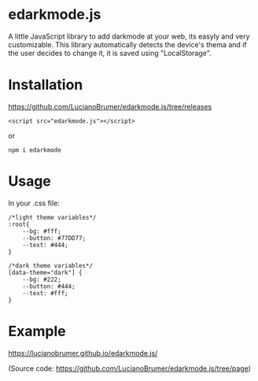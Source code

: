 # edarkmode.js

A little JavaScript library to add darkmode at your web, its easyly and very customizable.
This library automatically detects the device's thema and if the user decides to change it, it is saved using "LocalStorage".

# Installation

https://github.com/LucianoBrumer/edarkmode.js/tree/releases
```
<script src="edarkmode.js"></script>
```
or
```
npm i edarkmode
```

# Usage

In your .css file:
```
/*light theme variables*/
:root{
	--bg: #fff;
	--button: #77DD77;
	--text: #444;
}

/*dark theme variables*/
[data-theme="dark"] {
	--bg: #222;
	--button: #444;
    --text: #fff;
}
```

# Example

https://lucianobrumer.github.io/edarkmode.js/

(Source code: https://github.com/LucianoBrumer/edarkmode.js/tree/page)
